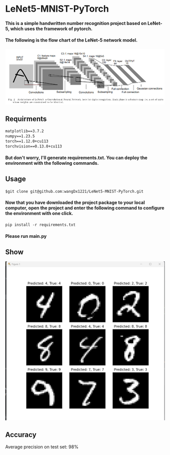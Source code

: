 # LeNet5-MNIST-PyTorch

#### This is a simple handwritten number recognition project based on LeNet-5, which uses the framework of pytorch.
#### The following is the flow chart of the LeNet-5 network model.

![image](./img/162345646-b13c9af0-bdb5-4ce7-9a62-c0834cba9e5f.png)
## Requirments
```
matplotlib==3.7.2
numpy==1.23.5
torch==1.12.0+cu113
torchvision==0.13.0+cu113
```
#### But don't worry, I'll generate requirements.txt. You can deploy the environment with the following commands.
## Usage
```
$git clone git@github.com:wangDx1221/LeNet5-MNIST-PyTorch.git
```
#### Now that you have downloaded the project package to your local computer, open the project and enter the following command to configure the environment with one click.
```
pip install -r requirements.txt
```

#### Please run main.py
## Show

![image](./img/1729079777910.png)
## Accuracy
Average precision on test set: 98%
